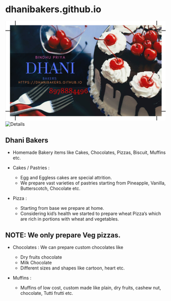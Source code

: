 # dhanibakers.github.io

![Visiting Card](https://github.com/dhanibakers/dhanibakers.github.io/blob/master/Bindhu_visiting%20card.JPG)
![Details]((https://github.com/dhanibakers/dhanibakers.github.io/blob/master/Bindhu_visiting%20card.JPG){:class="img-responsive"})

## Dhani Bakers 


- Homemade Bakery items like Cakes, Chocolates, Pizzas, Biscuit, Muffins etc.

- Cakes / Pastries :
  - Egg and Eggless cakes are special attrition. 
  - We prepare vast varieties of pastries starting from Pineapple, Vanilla, Butterscotch, Chocolate etc.

-	Pizza :
    - Starting from base we prepare at home.
    - Considering kid’s health we started to prepare wheat Pizza’s which are rich in portions with wheat and vegetables.
    
 ## NOTE: We only prepare Veg pizzas.
 
- Chocolates :
   We can prepare custom chocolates like
  - Dry fruits chocolate
  - Milk Chocolate
  - Different sizes and shapes like cartoon, heart etc. 

- Muffins : 
  - Muffins of low cost, custom made like plain, dry fruits, cashew nut, chocolate, Tutti frutti etc.
